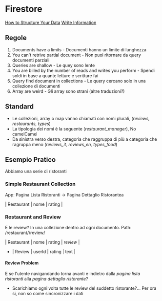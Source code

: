 # Firestore

[How to Structure Your Data](https://www.youtube.com/watch?v=haMOUb3KVSo)
[Write Information](https://angularfirebase.com/lessons/firestore-nosql-data-modeling-by-example/)

## Regole

1. Documents have a limits - Documenti hanno un limite di lunghezza
2. You can't retrive partial document - Non puoi ritornare da query documenti parziali
3. Queries are shallow - Le quey sono lente
4. You are billed by the number of reads and writes you perform - Spendi soldi in base a quante letture e scritture fai
5. Query find document in collections - Le query cercano solo in una collezione di documenti
6. Array are weird - Gli array sono strani (altre traduzioni?)

## Standard

- Le collezioni, array o map vanno chiamati con nomi plurali, (_reviews, restaurants, types_)
- La tipologia dei nomi è la seguente (_restaurant_manager_), No camelCamel
- Da sinistra verso destra, categoria che raggruppa di più a categoria che ragruppa meno (_reviews_it, reviews_en, types_food_)

## Esempio Pratico

Abbiamo una serie di ristoranti

### Simple Restaurant Collection

App: Pagina Lista Ristoranti -> Pagina Dettaglio Ristorantea

| Restaurant | nome | rating |

### Restaurant and Review 

E le review? In una collezione dentro ad ogni documento. Path: /restaurant/<IdRestaurant>/review/<IdReview>

| Restaurant | nome | rating | _review_ |
- | Review | userId | rating | text | 


#### Review Problem

E se l'utente navigandando torna avanti e indietro dalla _pagina lista ristoranti_ alla _pagina dettaglio ristorante_?
- Scarichiamo ogni volta tutte le review del suddetto ristorante?... Per ora si, non so come sincronizzare i dati


